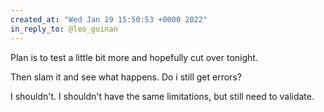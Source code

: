 ```yaml
---
created_at: "Wed Jan 19 15:50:53 +0000 2022"
in_reply_to: @leo_guinan
---
```


Plan is to test a little bit more and hopefully cut over tonight.

Then slam it and see what happens. Do i still get errors?

I shouldn't. I shouldn't have the same limitations,  but still need to validate.